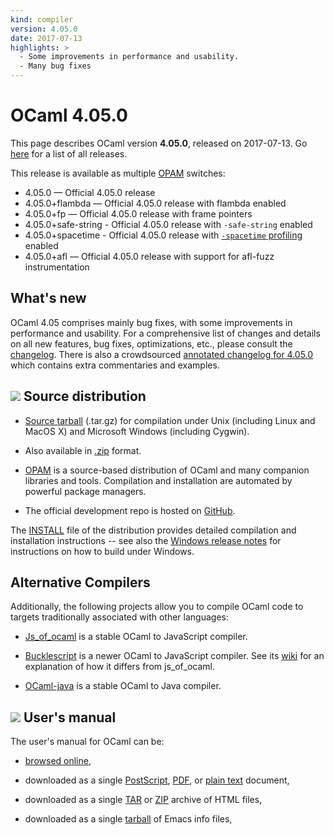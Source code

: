 ```yaml
---
kind: compiler
version: 4.05.0
date: 2017-07-13
highlights: >
  - Some improvements in performance and usability.
  - Many bug fixes
---
```


# OCaml 4.05.0

This page describes OCaml version **4.05.0**, released on
2017-07-13. Go [here](./) for a list of all releases.

This release is available as multiple [OPAM](https://opam.ocaml.org/doc/Usage.html) switches:

- 4.05.0 — Official 4.05.0 release
- 4.05.0+flambda — Official 4.05.0 release with flambda enabled
- 4.05.0+fp — Official 4.05.0 release with frame pointers
- 4.05.0+safe-string - Official 4.05.0 release with `-safe-string` enabled
- 4.05.0+spacetime - Official 4.05.0 release with [`-spacetime` profiling](http://caml.inria.fr/pub/docs/manual-ocaml/spacetime.html) enabled
- 4.05.0+afl — Official 4.05.0 release with support for afl-fuzz instrumentation

## What's new

OCaml 4.05 comprises mainly bug fixes, with some improvements in
performance and usability.
For a comprehensive list of changes and details on all new features,
bug fixes, optimizations, etc., please consult the
[changelog](4.05/notes/Changes). There
is also a crowdsourced [annotated
changelog for 4.05.0](https://github.com/gasche/ocaml-releases-change-explanation/wiki/4.05.0-changes-explanation) which contains extra commentaries and examples.

## ![](../img/source.gif "") Source distribution

- [Source
  tarball](https://github.com/ocaml/ocaml/archive/4.05.0.tar.gz)
  (.tar.gz) for compilation under Unix (including Linux and MacOS X)
  and Microsoft Windows (including Cygwin).

- Also available in
  [.zip](https://github.com/ocaml/ocaml/archive/4.05.0.zip)
  format.

- [OPAM](https://opam.ocaml.org/) is a source-based distribution of
  OCaml and many companion libraries and tools. Compilation and
  installation are automated by powerful package managers.

- The official development repo is hosted on
  [GitHub](https://github.com/ocaml/ocaml).

The [INSTALL](4.05/notes/INSTALL.adoc)
file of the distribution provides detailed compilation and
installation instructions -- see also the [Windows release
notes](4.05/notes/README.win32.adoc) for instructions on how to build under Windows.

## Alternative Compilers

Additionally, the following projects allow you to compile OCaml code to
targets traditionally associated with other languages:

* [Js_of_ocaml](http://ocsigen.org/js_of_ocaml/) is a stable OCaml
  to JavaScript compiler.

* [Bucklescript](http://bucklescript.github.io/bucklescript/) is a newer
  OCaml to JavaScript compiler. See its
  [wiki](https://github.com/bucklescript/bucklescript/wiki/Differences-from-js_of_ocaml)
  for an explanation of how it differs from js_of_ocaml.

* [OCaml-java](http://www.ocamljava.org/) is a stable OCaml to
  Java compiler.

## ![](../img/doc.gif "") User's manual

The user's manual for OCaml can be:

- [browsed
  online](4.05/htmlman/index.html),

- downloaded as a single
  [PostScript](4.05/ocaml-4.05-refman.ps.gz),
  [PDF](4.05/ocaml-4.05-refman.pdf),
  or [plain
  text](4.05/ocaml-4.05-refman.txt)
  document,

- downloaded as a single
  [TAR](4.05/ocaml-4.05-refman-html.tar.gz)
  or
  [ZIP](4.05/ocaml-4.05-refman-html.zip)
  archive of HTML files,

- downloaded as a single
  [tarball](4.05/ocaml-4.05-refman.info.tar.gz)
  of Emacs info files,


